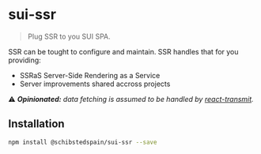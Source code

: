 # sui-ssr
> Plug SSR to you SUI SPA.

SSR can be tought to configure and maintain. SSR handles that for you providing:
* SSRaS Server-Side Rendering as a Service
* Server improvements shared accross projects

:warning: _**Opinionated:** data fetching is assumed to be handled by [react-transmit](https://github.com/RickWong/react-transmit)._


## Installation

```sh
npm install @schibstedspain/sui-ssr --save
```
